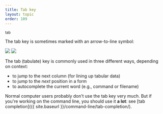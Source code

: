 ```yaml
---
title: Tab key
layout: topic
order: 109
---
```


<span class="wide key"><sub>tab</sub></span>

The tab key is sometimes marked with an arrow-to-line symbol:

<img class="key" src="{{ site.baseurl }}/images/key-tab.svg">
<img class="key" src="{{ site.baseurl }}/images/key-tab-mac.svg">

The tab (tabulate) key is commonly used in three different ways, depending on context:

* to jump to the next column (for lining up tabular data)
* to jump to the _next_ position in a form
* to autocomplete the current word (e.g., command or filename)

Normal computer users probably don't use the tab key very much. But if you're
working on the command line, you should use it **a lot**: see 
[tab completion]({{ site.baseurl }}/command-line/tab-completion/).
